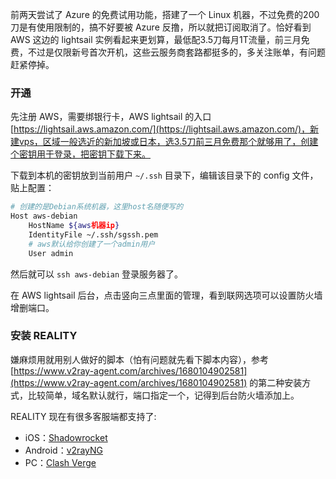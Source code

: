 前两天尝试了 Azure 的免费试用功能，搭建了一个 Linux 机器，不过免费的200刀是有使用限制的，搞不好要被 Azure 反撸，所以就把订阅取消了。恰好看到 AWS 这边的 lightsail 实例看起来更划算，最低配3.5刀每月1T流量，前三月免费，不过是仅限新号首次开机，这些云服务商套路都挺多的，多关注账单，有问题赶紧停掉。

### 开通

先注册 AWS，需要绑银行卡，AWS lightsail 的入口 [https://lightsail.aws.amazon.com/](https://lightsail.aws.amazon.com/)，新建vps，区域一般选近的新加坡或日本，选3.5刀前三月免费那个就够用了，创建个密钥用于登录，把密钥下载下来。

下载到本机的密钥放到当前用户 `~/.ssh` 目录下，编辑该目录下的 config 文件，贴上配置：

```bash
# 创建的是Debian系统机器，这里host名随便写的
Host aws-debian
    HostName ${aws机器ip}
    IdentityFile ~/.ssh/sgssh.pem
    # aws默认给你创建了一个admin用户
    User admin
```

然后就可以 `ssh aws-debian` 登录服务器了。

在 AWS lightsail 后台，点击竖向三点里面的管理，看到联网选项可以设置防火墙增删端口。

### 安装 REALITY

嫌麻烦用就用别人做好的脚本（怕有问题就先看下脚本内容），参考 [https://www.v2ray-agent.com/archives/1680104902581](https://www.v2ray-agent.com/archives/1680104902581) 的第二种安装方式，比较简单，域名默认就行，端口指定一个，记得到后台防火墙添加上。

REALITY 现在有很多客服端都支持了:
- iOS：[Shadowrocket](https://apps.apple.com/ca/app/shadowrocket/id932747118)
- Android：[v2rayNG](https://github.com/2dust/v2rayNG)
- PC：[Clash Verge](https://github.com/zzzgydi/clash-verge)
